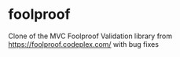foolproof
=========

Clone of the MVC Foolproof Validation library from https://foolproof.codeplex.com/ with bug fixes
